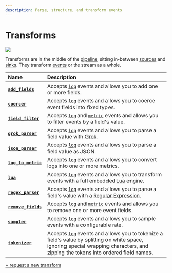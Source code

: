 ```yaml
---
description: Parse, structure, and transform events
---
```


<!--
     THIS FILE IS AUTOOGENERATED!

     To make changes please edit the template located at:

     scripts/generate/templates/docs/usage/configuration/transforms/README.md.erb
-->

# Transforms

![][images.transforms]

Transforms are in the middle of the [pipeline][docs.pipelines], sitting
in-between [sources][docs.sources] and [sinks][docs.sinks]. They transform
[events][docs.event] or the stream as a whole.

| Name  | Description |
|:------|:------------|
| [**`add_fields`**][docs.add_fields_transform] | Accepts [`log`][docs.log_event] events and allows you to add one or more fields. |
| [**`coercer`**][docs.coercer_transform] | Accepts [`log`][docs.log_event] events and allows you to coerce event fields into fixed types. |
| [**`field_filter`**][docs.field_filter_transform] | Accepts [`log`][docs.log_event] and [`metric`][docs.metric_event] events and allows you to filter events by a field's value. |
| [**`grok_parser`**][docs.grok_parser_transform] | Accepts [`log`][docs.log_event] events and allows you to parse a field value with [Grok][url.grok]. |
| [**`json_parser`**][docs.json_parser_transform] | Accepts [`log`][docs.log_event] events and allows you to parse a field value as JSON. |
| [**`log_to_metric`**][docs.log_to_metric_transform] | Accepts [`log`][docs.log_event] events and allows you to convert logs into one or more metrics. |
| [**`lua`**][docs.lua_transform] | Accepts [`log`][docs.log_event] events and allows you to transform events with a full embedded [Lua][url.lua] engine. |
| [**`regex_parser`**][docs.regex_parser_transform] | Accepts [`log`][docs.log_event] events and allows you to parse a field's value with a [Regular Expression][url.regex]. |
| [**`remove_fields`**][docs.remove_fields_transform] | Accepts [`log`][docs.log_event] and [`metric`][docs.metric_event] events and allows you to remove one or more event fields. |
| [**`sampler`**][docs.sampler_transform] | Accepts [`log`][docs.log_event] events and allows you to sample events with a configurable rate. |
| [**`tokenizer`**][docs.tokenizer_transform] | Accepts [`log`][docs.log_event] events and allows you to tokenize a field's value by splitting on white space, ignoring special wrapping characters, and zipping the tokens into ordered field names. |

[+ request a new transform][url.new_transform]


[docs.add_fields_transform]: ../../../usage/configuration/transforms/add_fields.md
[docs.coercer_transform]: ../../../usage/configuration/transforms/coercer.md
[docs.event]: ../../../about/data-model.md#event
[docs.field_filter_transform]: ../../../usage/configuration/transforms/field_filter.md
[docs.grok_parser_transform]: ../../../usage/configuration/transforms/grok_parser.md
[docs.json_parser_transform]: ../../../usage/configuration/transforms/json_parser.md
[docs.log_event]: ../../../about/data-model.md#log
[docs.log_to_metric_transform]: ../../../usage/configuration/transforms/log_to_metric.md
[docs.lua_transform]: ../../../usage/configuration/transforms/lua.md
[docs.metric_event]: ../../../about/data-model.md#metric
[docs.pipelines]: ../../../usage/configuration/README.md#composition
[docs.regex_parser_transform]: ../../../usage/configuration/transforms/regex_parser.md
[docs.remove_fields_transform]: ../../../usage/configuration/transforms/remove_fields.md
[docs.sampler_transform]: ../../../usage/configuration/transforms/sampler.md
[docs.sinks]: ../../../usage/configuration/sinks
[docs.sources]: ../../../usage/configuration/sources
[docs.tokenizer_transform]: ../../../usage/configuration/transforms/tokenizer.md
[images.transforms]: ../../../assets/transforms.svg
[url.grok]: http://grokdebug.herokuapp.com/
[url.lua]: https://www.lua.org/
[url.new_transform]: https://github.com/timberio/vector/issues/new?labels=Type%3A+New+Feature
[url.regex]: https://en.wikipedia.org/wiki/Regular_expression
